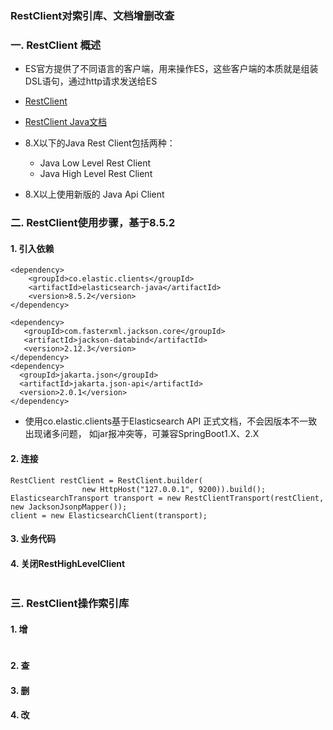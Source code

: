 ###  RestClient对索引库、文档增删改查
###  一. RestClient 概述
* ES官方提供了不同语言的客户端，用来操作ES，这些客户端的本质就是组装DSL语句，通过http请求发送给ES

* [RestClient](https://www.elastic.co/guide/en/elasticsearch/client/index.html)
* [RestClient Java文档](https://www.elastic.co/guide/en/elasticsearch/client/java-api-client/current/installation.html)

* 8.X以下的Java Rest Client包括两种：
    * Java Low Level Rest Client
    * Java High Level Rest Client
* 8.X以上使用新版的 Java Api Client


###  二. RestClient使用步骤，基于8.5.2
####  1. 引入依赖
```
<dependency>
    <groupId>co.elastic.clients</groupId>
    <artifactId>elasticsearch-java</artifactId>
    <version>8.5.2</version>
</dependency>

<dependency>
   <groupId>com.fasterxml.jackson.core</groupId>
   <artifactId>jackson-databind</artifactId>
   <version>2.12.3</version>
</dependency>
<dependency>
  <groupId>jakarta.json</groupId>
  <artifactId>jakarta.json-api</artifactId>
  <version>2.0.1</version>
</dependency>
```
* 使用co.elastic.clients基于Elasticsearch API 正式文档，不会因版本不一致出现诸多问题，
如jar报冲突等，可兼容SpringBoot1.X、2.X


####  2. 连接
```
RestClient restClient = RestClient.builder(
                new HttpHost("127.0.0.1", 9200)).build();
ElasticsearchTransport transport = new RestClientTransport(restClient, new JacksonJsonpMapper());
client = new ElasticsearchClient(transport);
```

####  3. 业务代码
####  4. 关闭RestHighLevelClient
```

```


###  三. RestClient操作索引库
####  1. 增
```

```

####  2. 查



####  3. 删


####  4. 改
